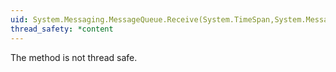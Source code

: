 ```yaml
---
uid: System.Messaging.MessageQueue.Receive(System.TimeSpan,System.Messaging.Cursor)
thread_safety: *content
---
```


The method is not thread safe.



